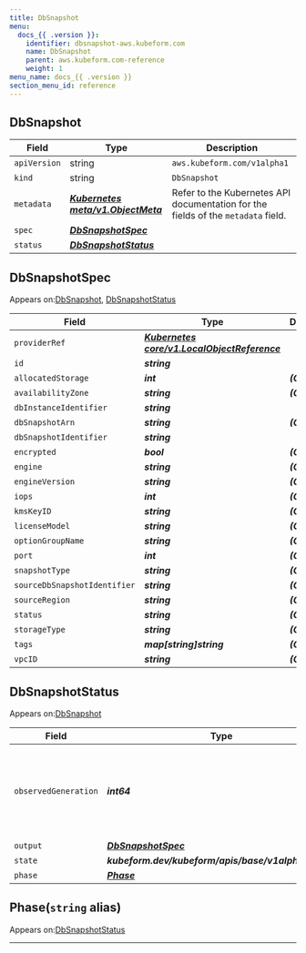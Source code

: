```yaml
---
title: DbSnapshot
menu:
  docs_{{ .version }}:
    identifier: dbsnapshot-aws.kubeform.com
    name: DbSnapshot
    parent: aws.kubeform.com-reference
    weight: 1
menu_name: docs_{{ .version }}
section_menu_id: reference
---
```


## DbSnapshot
| Field | Type | Description |
| ------ | ----- | ----------- |
| `apiVersion` | string | `aws.kubeform.com/v1alpha1` |
|    `kind` | string | `DbSnapshot` |
| `metadata` | ***[Kubernetes meta/v1.ObjectMeta](https://kubernetes.io/docs/reference/generated/kubernetes-api/v1.13/#objectmeta-v1-meta)***|Refer to the Kubernetes API documentation for the fields of the `metadata` field.|
| `spec` | ***[DbSnapshotSpec](#dbsnapshotspec)***||
| `status` | ***[DbSnapshotStatus](#dbsnapshotstatus)***||
## DbSnapshotSpec

Appears on:[DbSnapshot](#dbsnapshot), [DbSnapshotStatus](#dbsnapshotstatus)

| Field | Type | Description |
| ------ | ----- | ----------- |
| `providerRef` | ***[Kubernetes core/v1.LocalObjectReference](https://kubernetes.io/docs/reference/generated/kubernetes-api/v1.13/#localobjectreference-v1-core)***||
| `id` | ***string***||
| `allocatedStorage` | ***int***| ***(Optional)*** |
| `availabilityZone` | ***string***| ***(Optional)*** |
| `dbInstanceIdentifier` | ***string***||
| `dbSnapshotArn` | ***string***| ***(Optional)*** |
| `dbSnapshotIdentifier` | ***string***||
| `encrypted` | ***bool***| ***(Optional)*** |
| `engine` | ***string***| ***(Optional)*** |
| `engineVersion` | ***string***| ***(Optional)*** |
| `iops` | ***int***| ***(Optional)*** |
| `kmsKeyID` | ***string***| ***(Optional)*** |
| `licenseModel` | ***string***| ***(Optional)*** |
| `optionGroupName` | ***string***| ***(Optional)*** |
| `port` | ***int***| ***(Optional)*** |
| `snapshotType` | ***string***| ***(Optional)*** |
| `sourceDbSnapshotIdentifier` | ***string***| ***(Optional)*** |
| `sourceRegion` | ***string***| ***(Optional)*** |
| `status` | ***string***| ***(Optional)*** |
| `storageType` | ***string***| ***(Optional)*** |
| `tags` | ***map[string]string***| ***(Optional)*** |
| `vpcID` | ***string***| ***(Optional)*** |
## DbSnapshotStatus

Appears on:[DbSnapshot](#dbsnapshot)

| Field | Type | Description |
| ------ | ----- | ----------- |
| `observedGeneration` | ***int64***| ***(Optional)*** Resource generation, which is updated on mutation by the API Server.|
| `output` | ***[DbSnapshotSpec](#dbsnapshotspec)***| ***(Optional)*** |
| `state` | ***kubeform.dev/kubeform/apis/base/v1alpha1.State***| ***(Optional)*** |
| `phase` | ***[Phase](#phase)***| ***(Optional)*** |
## Phase(`string` alias)

Appears on:[DbSnapshotStatus](#dbsnapshotstatus)

---
